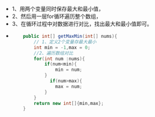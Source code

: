 - 1、用两个变量同时保存最大和最小值，
- 2、然后用一层for循环遍历整个数组，
- 3、在循环过程中对数据进行对比，找出最大和最小值即可。
- ```java
      public int[] getMaxMin(int[] nums){
          // 1、定义2个变量存最大最小
          int min = -1,max = 0;
          //2、遍历数组对比
          for(int num :nums){
              if(num<min){
                  min = num; 
              } 
            	if(num>max){
                  max = num;
              }
          }
          return new int[]{min,max};
      }
  ```